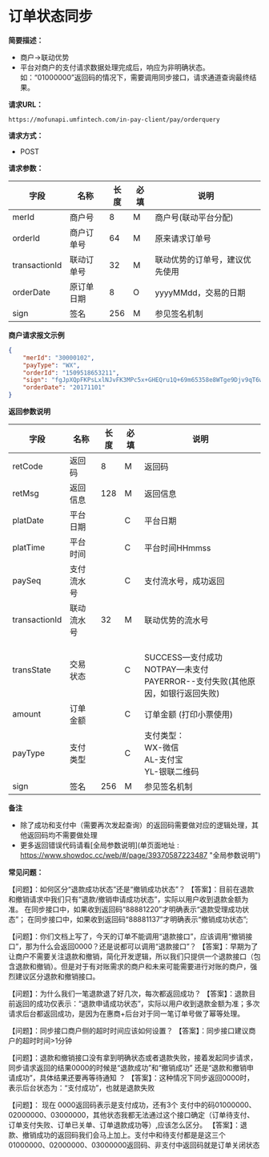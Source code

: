 # 订单状态同步
  
**简要描述：** 

- 商户->联动优势
- 平台对商户的支付请求数据处理完成后，响应为非明确状态。如：“01000000”返回码的情况下，需要调用同步接口，请求通道查询最终结果。

**请求URL：** 

`https://mofunapi.umfintech.com/in-pay-client/pay/orderquery`

**请求方式：**

- POST 

**请求参数：** 

|	字段	|	名称	|	长度	|	必填	|	说明	|
|----|----|----|----|----|
|	merId	|	商户号	|	8	|	M	|	商户号(联动平台分配)	|
|	orderId	|	商户订单号	|	64	|	M	|	原来请求订单号	  |
|	transactionId	|	联动订单号	|	32	|	M	|	联动优势的订单号，建议优先使用	|
|	orderDate	|	原订单日期	|	8	|	O  |	yyyyMMdd，交易的日期	|
|	sign	|	签名	|	256	|	M	|	参见签名机制	|

 **商户请求报文示例**

```json
{
	"merId": "30000102",
	"payType": "WX",
	"orderId": "1509518653211",
	"sign": "fgJpXQpFKPsLxlNJvFK3MPc5x+GHEQru1Q+69m65358e8WTge9Djv9qT6wkJOijPOESOZNaWM1mDCePA7WaeWwdR9CjjLTzf9gVKmFNcSehTbUl2JW8WSg09dPqkfbZq9SFrg6vGC5HHf/Z9YJF82gtVlzIt4SzwxGx//EzTyPM=",
	"orderDate": "20171101"
}
```

 **返回参数说明** 
 
|	字段	|	名称	|	长度	|	必填	|	说明	|
|----|----|----|----|----|
|	retCode	|	返回码	|	8	|	M	|	返回码	|
|	retMsg	|	返回信息	|	128	|	M	|	返回信息	|
|	platDate	|	平台日期	|		|	C	|	平台日期	|
|	platTime	|	平台时间	|		|	C	|	平台时间HHmmss	|
|	paySeq	|	支付流水号	|		|	C	|	支付流水号，成功返回	|
|	transactionId	|	联动流水号	|	32	|	M	|	联动优势的流水号|
|	transState	|	交易状态	|		|	C	|	<br>SUCCESS—支付成功 <br>NOTPAY—未支付 <br>PAYERROR--支付失败(其他原因，如银行返回失败)|	
|	amount	|	订单金额	|		|	C	|	订单金额 (打印小票使用)	|
|	payType	|	支付类型	|		|	C	|	支付类型：<br>WX-微信<br>AL-支付宝<br>YL-银联二维码	|
|	sign	|	签名	|	256	|	M	|	参见签名机制	|

 **备注** 
- 除了成功和支付中（需要再次发起查询）的返回码需要做对应的逻辑处理，其他返回码均不需要做处理
- 更多返回错误代码请看[全局参数说明](单页面地址 : https://www.showdoc.cc/web/#/page/39370587223487 "全局参数说明")

**常见问题：**

【问题】：如何区分“退款成功状态”还是“撤销成功状态”？
【答案】：目前在退款和撤销请求中我们只有“退款/撤销申请成功状态”，实际以用户收到退款金额为准。
在同步接口中，如果收到返回码“88881220”才明确表示“退款受理成功状态”；
在同步接口中，如果收到返回码“88881137”才明确表示“撤销成功状态”;

【问题】：你们文档上写了，今天的订单不能调用“退款接口”，应该调用“撤销接口”，那为什么会返回0000？还是说都可以调用“退款接口”？
【答案】：早期为了让商户不需要关注退款和撤销，简化开发逻辑，所以我们只提供一个退款接口（包含退款和撤销）。但是对于有对账需求的商户和未来可能需要进行对账的商户，强烈建议区分退款和撤销接口。

【问题】：为什么我们一笔退款退了好几次，每次都返回成功？
【答案】：退款目前返回的成功仅表示：“退款申请成功状态”，实际以用户收到退款金额为准；多次请求后台都返回成功，是因为在惠商+后台对于同一笔订单号做了幂等处理。

【问题】：同步接口商户侧的超时时间应该如何设置？
【答案】：同步接口建议商户的超时时间>1分钟

【问题】：退款和撤销接口没有拿到明确状态或者退款失败，接着发起同步请求，同步请求返回的结果0000的时候是“退款成功”和“撤销成功” 还是“退款和撤销申请成功”，具体结果还要再等待通知 ？
【答案】：这种情况下同步返回0000时，表示后台状态为：“支付成功”，也就是退款失败

【问题】：  现在 0000返回码表示是支付成功，还有3个 支付中的码01000000、02000000、03000000，其他状态我都无法通过这个接口确定（订单待支付、订单支付失败、订单已关单、订单退款成功等）,应该怎么区分。
【答案】：退款、撤销成功的返回码我们会马上加上。支付中和待支付都是是这三个01000000、02000000、03000000返回码、非支付中返回码就是订单关闭状态